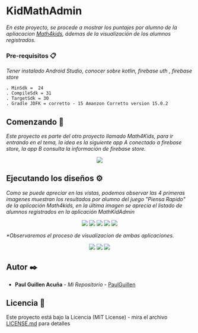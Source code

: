 # KidMathAdmin

_En este proyecto, se procede a mostrar los puntajes por alumno de la apliacacion [Math4kids](https://github.com/PaulGuillen/KidMathKotlin), ádemas de la visualización de los alumnos registrados._


### Pre-requisitos 📋

_Tener instalado Android Studio, conocer sobre kotlin, firebase uth , firebase store_

```
. MinSdk =  24
. CompileSdk = 31
. TargetSdk = 30
. Gradle JDFK = corretto - 15 Amanzon Corretto version 15.0.2
```

## Comenzando 🚀

_Este proyecto es parte del otro proyecto llamado Math4Kids, para ir entrando en el tema, la idea es la siguiente app A conectado a firebase store, la app B consulta la información de firebase store._

<p align="center">
 <img src="https://i.postimg.cc/657WNgGJ/representacion.png"/>
</p>

## Ejecutando los diseños ⚙️

_Como se puede apreciar en las vistas, podemos observar las 4 primeras imagenes muestran los resultados por alumno del juego "Piensa Rapido" de la aplicación Math4kids, en la última imagen se aprecia el listado de alumnos registrados en la aplicación MathKidAdmin_

<p align="center">
 <img src="https://i.postimg.cc/52BjZTZ9/Screenshot-1651007035.png"/>
 <img src="https://i.postimg.cc/DZZZ4Zmm/Screenshot-1651007038.png"/>
  <img src="https://i.postimg.cc/yY9F8fwt/Screenshot-1651007040.png"/>
 <img src="https://i.postimg.cc/gJnhF4VM/Screenshot-1651007042.png"/>
 <img src="https://i.postimg.cc/qM83TNKd/Screenshot-1651007043.png"/>
</p>

_*Observaremos el proceso de visualizacion de ambas aplicaciones._

<p align="center">
  <img src="https://i.postimg.cc/rmjQwf35/Primera-vista.png"/>
  <img src="https://i.postimg.cc/W42Z1svf/segunda-vista.png"/>
  <img src="https://i.postimg.cc/hGpdJN44/tercera-vista.png"/>
</p>


## Autor ✒️

* **Paul Guillen Acuña** - *Mi Repositorio* - [PaulGuillen](https://github.com/PaulGuillen?tab=repositories)

## Licencia 📄

Este proyecto está bajo la Licencia (MIT License) - mira el archivo [LICENSE.md](LICENSE.md) para detalles
